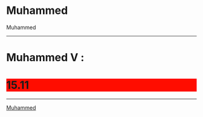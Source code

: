 # Muhammed
Muhammed
<style>
  @keyframes example {
    0%   {background-color: red;}
    25%  {background-color: yellow;}
    50%  {background-color: blue;}
    100% {background-color: green;}
  }
  .lop{
    animation-name:example;
    animation-duration: 4s;
  }
</style>
<hr>
<h1>Muhammed V : <h1 class='lop'>15.11</h1> </h1>
<hr>
<a href='http://cozeltisoftware.somee.com/about_me/'>Muhammed</a>
